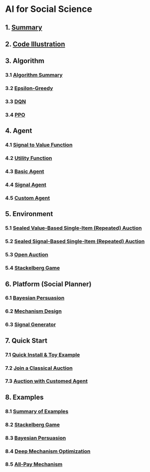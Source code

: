 # AI for Social Science

## 1. [Summary](./summary.md)

## 2. [Code Illustration](./code_illustration/Dynamic_env.md)

## 3. Algorithm

### 3.1 [Algorithm Summary](./algorithm/algorithm_summary.md)

### 3.2 [Epsilon-Greedy](./algorithm/epsilon_greedy.md)

### 3.3 [DQN](./algorithm/DQN.md)

### 3.4 [PPO](./algorithm/PPO.md)

## 4. Agent

### 4.1 [Signal to Value Function](./agent/agent-signal_to_value_function.md)

### 4.2 [Utility Function](./agent/agent-utility_function.md)

### 4.3 [Basic Agent](./agent/agent-basic_agent.md)

### 4.4 [Signal Agent](./agent/agent-signal_agent.md)

### 4.5 [Custom Agent](./agent/agent-custom_agent.md)

## 5. Environment

### 5.1 [Sealed Value-Based Single-Item (Repeated) Auction](./Environment/Environment_Supported-Scenarios_1_Sealed-Value-Based-Single-Item-Repeated-Auction.md)

### 5.2 [Sealed Signal-Based Single-Item (Repeated) Auction](./Environment/Environment_Supported-Scenarios_2_Sealed-Signal-Based-Single-Item-Repeated-Auction.md)

### 5.3 [Open Auction](./Environment/Environment_Supported-Scenarios_3_Open-Auction.md)

### 5.4 [Stackelberg Game](./Environment/Environment_Supported-Scenarios_4_Stackelberg-Game.md)

## 6. Platform (Social Planner)

### 6.1 [Bayesian Persuasion](./Platform_Social-Planner/Bayesian_Persuasion.md)

### 6.2 [Mechanism Design](./Platform_Social-Planner/Mechanism_Design.md)

### 6.3 [Signal Generator](./Platform_Social-Planner/Signal_Generator.md)


## 7. Quick Start

### 7.1 [Quick Install & Toy Example](./Quick_Start/Quick-Start_1_Quick_Install_and_Toy_Example.md)

### 7.2 [Join a Classical Auction](./Quick_Start/Quick-Start_2_Join_a_Classical_Auction.md)

### 7.3 [Auction with Customed Agent](./Quick_Start/Quick-Start_3_Auction_with_Customed_Agent.md)

## 8. Examples

### 8.1 [Summary of Examples](./Example/Example_Summary.md)

### 8.2 [Stackelberg Game](./Example/Stackelberg_Game_Example.md)

### 8.3 [Bayesian Persuasion](./Example/Bayesian_Persuasion_Examples.md)

### 8.4 [Deep Mechanism Optimization](./Example/Deep_Mechanism_Optimization.md)

### 8.5 [All-Pay Mechanism](./Example/All_Pay_Mechanism.md)
